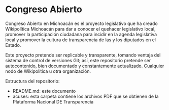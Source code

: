 # Congreso Abierto

Congreso Abierto en Michoacán es el proyecto legislativo que ha creado Wikipolítica Michoacán para dar a conocer el quehacer legislativo local, promover la participación ciudadana para incidir en la agenda legislativa local y promover la cultura de transparencia de las y los diputados en el Estado. 

Este proyecto pretende ser replicable y transparente, tomando ventaja del sistema de control de versiones Git; así, este repositorio pretende ser autocontenido, bien documentado y constantemente actualizado. Cualquier nodo de Wikipolítica u otra organización. 

Estructura del repositorio: 

- README.md: este documento
- acuses: esta carpeta contiene los archivos PDF que se obtienen de la Plataforma Nacional DE Transparencia



